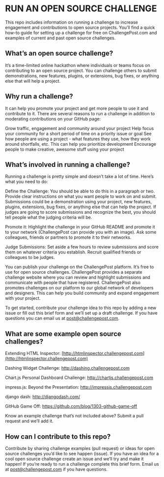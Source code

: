 # RUN AN OPEN SOURCE CHALLENGE

This repo includes information on running a challenge to increase engagement and contributions to open source projects. You’ll find a quick how-to guide for setting up a challenge for free on ChallengePost.com and examples of current and past open source challenges.

## What’s an open source challenge?

It’s a time-limited online hackathon where individuals or teams focus on contributing to an open source project. You can challenge others to submit demonstrations, new features, plugins, or extensions, bug fixes, or anything else that will help a project.

## Why run a challenge?

It can help you promote your project and get more people to use it and contribute to it. There are several reasons to run a challenge in addition to moderating contributions on your GitHub page:

Grow traffic, engagement and community around your project
Help focus your community for a short period of time on a priority issue or goal
See how people are using a project - what features they use, how they work around shortfalls, etc. This can help you prioritize development
Encourage people to make creative, awesome stuff using your project

## What’s involved in running a challenge?

Running a challenge is pretty simple and doesn’t take a lot of time. Here’s what you need to do:

Define the Challenge: You should be able to do this in a paragraph or two. Provide clear instructions on what you want people to work on and submit. Submissions could be a demonstration using your project, new features, plugins, extensions, bug fixes, or anything else that can help the project. If judges are going to score submissions and recognize the best, you should tell people what the judging criteria will be.

 Promote it: Highlight the challenge in your GitHub README and promote it to your network (ChallengePost can provide you with an image). Ask some colleagues, friends or partners to promote it to their networks.

 Judge Submissions: Set aside a few hours to review submissions and score them on whatever criteria you establish. Recruit qualified friends or colleagues to be judges.

 You can  publish your challenge on the ChallengePost platform. It’s free to use for open source challenges. ChallengePost provides a separate challenge website where you can review and highlight submissions and communicate with people that have registered. ChallengePost also promotes challenges on our platform to our global network of developers and designers. This can help you build community and expand engagement with your project.

 To get started, contribute your challenge idea to this repo by adding a new issue or fill out this brief form and we’ll set up a draft challenge. If you have questions you can email us at post@challengepost.com.

## What are some example open source challenges?

Extending HTML Inspector: [http://htmlinspector.challengepost.com](http://htmlinspector.challengepost.com)

Dashing Widget Challenge: http://dashing.challengepost.com

Chart.js Personal Dashboard Challenge: http://chartjs.challengepost.com

impress.js: Beyond the Presentation: http://impressjs.challengepost.com

django dash: http://djangodash.com/

GitHub Game Off: https://github.com/blog/1303-github-game-off

 Know an example challenge that’s not included above? Submit a pull request and we’ll add it.

## How can I contribute to this repo?

 Contribute by sharing challenge examples (pull request) or ideas for open source challenges you’d like to see happen (issue). If you have an idea for a cool open source challenge create an issue and we’ll try and make it happen! If you’re ready to run a challenge complete this brief form. Email us at post@challengepost.com if you have questions.

